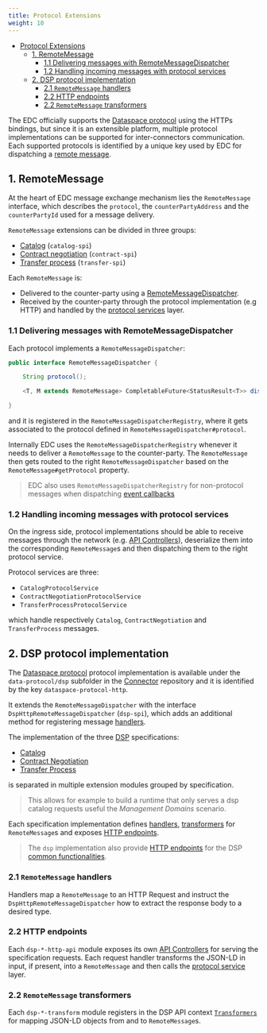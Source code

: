 ```yaml
---
title: Protocol Extensions
weight: 10
---
```



<!-- TOC -->
* [Protocol Extensions](#protocol-extensions)
  * [1. RemoteMessage](#1-remotemessage)
    * [1.1 Delivering messages with RemoteMessageDispatcher](#11-delivering-messages-with-remotemessagedispatcher)
    * [1.2 Handling incoming messages with protocol services](#12-handling-incoming-messages-with-protocol-services)
  * [2. DSP protocol implementation](#2-dsp-protocol-implementation)
    * [2.1 `RemoteMessage` handlers](#21-remotemessage-handlers)
    * [2.2 HTTP endpoints](#22-http-endpoints)
    * [2.2 `RemoteMessage` transformers](#22-remotemessage-transformers)
<!-- TOC -->


The EDC officially supports the [Dataspace protocol](#2-dsp-protocol) using the HTTPs bindings, but since it is an extensible platform, multiple protocol implementations can be supported for inter-connectors communication. Each supported protocols is identified by a unique key used by EDC for dispatching a [remote message](#1-remotemessage).

## 1. RemoteMessage

At the heart of EDC message exchange mechanism lies the `RemoteMessage` interface, which describes the `protocol`, the `counterPartyAddress` and the `counterPartyId` used for a message delivery.

`RemoteMessage` extensions can be divided in three groups:

- [Catalog](./entities.md#6-catalog) (`catalog-spi`)
- [Contract negotiation](./entities.md#4-contract-negotiations) (`contract-spi`)
- [Transfer process](./entities.md#7-transfer-processes) (`transfer-spi`)

Each `RemoteMessage` is:

- Delivered to the counter-party using a [RemoteMessageDispatcher](#11-delivering-messages-with-remotemessagedispatcher).
- Received by the counter-party through the protocol implementation (e.g HTTP) and handled by the [protocol services](#11-handling-ingress-messages-with-protocol-services) layer.


### 1.1 Delivering messages with RemoteMessageDispatcher

Each protocol implements a `RemoteMessageDispatcher`:

```java
public interface RemoteMessageDispatcher {

    String protocol();

    <T, M extends RemoteMessage> CompletableFuture<StatusResult<T>> dispatch(Class<T> responseType, M message);

}
```
and it is registered in the `RemoteMessageDispatcherRegistry`, where it gets associated to the protocol defined in `RemoteMessageDispatcher#protocol`.

Internally EDC uses the `RemoteMessageDispatcherRegistry` whenever it needs to deliver a `RemoteMessage` to the counter-party. The `RemoteMessage` then gets routed to the right `RemoteMessageDispatcher` based on the `RemoteMessage#getProtocol` property.


> EDC also uses `RemoteMessageDispatcherRegistry` for non-protocol messages  when dispatching [event callbacks](../runtime/service-layers.md#63-registering-for-callbacks-webhooks)

### 1.2 Handling incoming messages with protocol services

On the ingress side, protocol implementations should be able to receive messages through the network (e.g. [API Controllers](../runtime/service-layers.md#1-api-controllers)), deserialize them into the corresponding `RemoteMessage`s and then dispatching them to the right protocol service.

Protocol services are three:

- `CatalogProtocolService`
- `ContractNegotiationProtocolService`
- `TransferProcessProtocolService`

which handle respectively `Catalog`, `ContractNegotiation` and `TransferProcess` messages.

## 2. DSP protocol implementation

The [Dataspace protocol](https://docs.internationaldataspaces.org/ids-knowledgebase/v/dataspace-protocol) protocol implementation is available under the `data-protocol/dsp` subfolder in the [Connector](https://github.com/eclipse-edc/Connector) repository and it is identified by the key `dataspace-protocol-http`.

It extends the `RemoteMessageDispatcher` with the interface `DspHttpRemoteMessageDispatcher` (`dsp-spi`), which adds an additional method for registering message [handlers](#21-remotemessage-handlers).

The implementation of the three [DSP](https://docs.internationaldataspaces.org/ids-knowledgebase/v/dataspace-protocol) specifications:

- [Catalog](https://docs.internationaldataspaces.org/ids-knowledgebase/v/dataspace-protocol/catalog/catalog.protocol)
- [Contract Negotiation](https://docs.internationaldataspaces.org/ids-knowledgebase/v/dataspace-protocol/contract-negotiation/contract.negotiation.protocol)
- [Transfer Process](https://docs.internationaldataspaces.org/ids-knowledgebase/v/dataspace-protocol/transfer-process/transfer.process.protocol)

is separated in multiple extension modules grouped by specification.

> This allows for example to build a runtime that only serves a dsp catalog requests useful the *Management Domains* scenario.

Each specification implementation defines [handlers](#21-remotemessage-handlers), [transformers](#22-remotemessage-transformers) for `RemoteMessage`s and exposes [HTTP endpoints](#22-http-endpoints).

> The `dsp` implementation also provide [HTTP endpoints](#22-http-endpoints) for the DSP [common functionalities](https://docs.internationaldataspaces.org/ids-knowledgebase/v/dataspace-protocol/common-functionalities/common.protocol).

### 2.1 `RemoteMessage` handlers

Handlers map a `RemoteMessage` to an HTTP Request and instruct the `DspHttpRemoteMessageDispatcher` how to extract the response body to a desired type.


### 2.2 HTTP endpoints

Each `dsp-*-http-api` module exposes its own [API Controllers](../runtime/service-layers.md#1-api-controllers) for serving the specification requests. Each request handler transforms the JSON-LD in input, if present, into a `RemoteMessage` and then calls the [protocol service](#12-handling-incoming-messages-with-protocol-services) layer.

### 2.2 `RemoteMessage` transformers

Each `dsp-*-transform` module registers in the DSP API context [`Transformers`](./programming-primitives.md#2-transformers) for mapping JSON-LD objects from and to `RemoteMessage`s.

